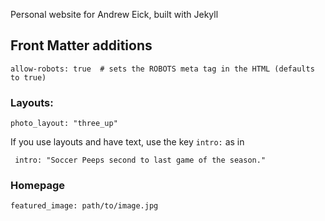 Personal website for Andrew Eick, built with Jekyll

## Front Matter additions

```allow-robots: true  # sets the ROBOTS meta tag in the HTML (defaults to true)```


### Layouts:

```photo_layout: "three_up"```

If you use layouts and have text, use the key ```intro:``` as in 

``` intro: "Soccer Peeps second to last game of the season."```


### Homepage
```featured_image: path/to/image.jpg```
